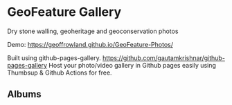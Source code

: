 # GeoFeature Gallery

Dry stone walling, geoheritage and geoconservation photos

Demo: https://geoffrowland.github.io/GeoFeature-Photos/

Built using github-pages-gallery. https://github.com/gautamkrishnar/github-pages-gallery Host your photo/video gallery in Github pages easily using Thumbsup & Github Actions for free.

## Albums
